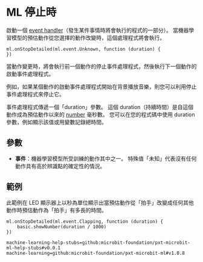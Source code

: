# ML 停止時

啟動一個 [event handler](/reference/event-handler)（發生某件事情時將會執行的程式的一部分）。 當機器學習模型的預估動作從您選擇的動作改變時，這個處理程式將會執行。

```sig
ml.onStopDetailed(ml.event.Unknown, function (duration) {
})
```

當動作變更時，將會執行前一個動作的停止事件處理程式，然後執行下一個動作的啟動事件處理程式。

例如，如果某個動作的啟動事件處理程式開始在背景播放音樂，則您可以利用停止事件處理程式來停止它。

事件處理程式傳遞一個「duration」參數。 這個 duration（持續時間）是自這個動作成為預估動作以來的 [number](/types/number) 毫秒數。 您可以在您的程式碼中使用 duration 參數，例如顯示該值或用變數記錄總時間。

## 參數

- **事件**：機器學習模型所受訓練的動作其中之一。 特殊值「未知」代表沒有任何動作具有高於辨識點的確定性的情況。

## 範例

此範例在 LED 顯示器上以秒為單位顯示出當預估動作從「拍手」改變成任何其他動作時預估動作為「拍手」有多長的時間。

```blocks
ml.onStopDetailed(ml.event.Clapping, function (duration) {
    basic.showNumber(duration / 1000)
})
```

```package
machine-learning-help-stubs=github:microbit-foundation/pxt-microbit-ml-help-stubs#v0.0.1
machine-learning=github:microbit-foundation/pxt-microbit-ml#v1.0.8
```
